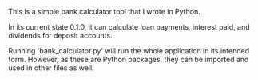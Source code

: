 This is a simple bank calculator tool that I wrote in Python.

In its current state 0.1.0, it can calculate loan payments, interest paid, and dividends for deposit
accounts. 

Running 'bank_calculator.py' will run the whole application in its intended form. However, as these are 
Python packages, they can be imported and used in other files as well. 

